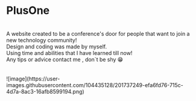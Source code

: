 # PlusOne
<br>
A website created to be a conference's door for people that want to join a new technology community!
<br>
Design and coding was made by myself.
<br>
Using time and abilities that I have learned till now!
<br>
Any tips or advice contact me , don`t be shy 😁
<br>
<br>
<br>
![image](https://user-images.githubusercontent.com/104435128/201737249-efa6fd76-715c-4d7a-8ac3-16afb8599194.png)
